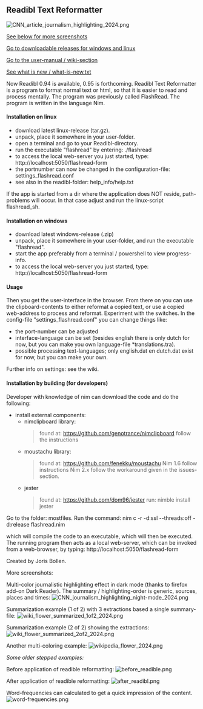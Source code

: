 ## Readibl Text Reformatter

![CNN_article_journalism_highlighting_2024.png](screenshots/CNN_article_journalism_highlighting_2024.png)

[See below for more screenshots](#more-screenshots)

[Go to downloadable releases for windows and linux](https://github.com/some-avail/readibl/releases "Downloads for Readible")

[Go to the user-manual / wiki-section](https://github.com/some-avail/readibl/wiki)

[See what is new / what-is-new.txt](mostfiles/what-is-new.txt)


Now Readibl 0.94 is available, 0.95 is forthcoming.
Readibl Text Reformatter is a program to format normal text or html, so that it is easier to read and process mentally. The program was previously called FlashRead.
The program is written in the language Nim.



#### Installation on linux
- download latest linux-release (tar.gz).
- unpack, place it somewhere in your user-folder.
- open a terminal and go to your Readibl-directory.
- run the executable "flashread" by entering: ./flashread
- to access the local web-server you just started, type: 
	http://localhost:5050/flashread-form
- the portnumber can now be changed in the configuration-file: settings_flashread.conf
- see also in the readibl-folder: help_info/help.txt

If the app is started from a dir where the application does NOT reside, path-problems will occur. In that case  adjust and run the linux-script flashread_sh. 


#### Installation on windows
- download latest windows-release (.zip)
- unpack, place it somewhere in your user-folder, and run the executable "flashread".
- start the app preferably from a terminal / powershell to view progress-info.
- to access the local web-server you just started, type: 
	http://localhost:5050/flashread-form


#### Usage
Then you get the user-interface in the browser. From there on you can use the clipboard-contents to either reformat a copied text, or use a copied web-address to process and reformat. Experiment with the switches.
In the config-file "settings_flashread.conf" you can change things like:
- the port-number can be adjusted
- interface-language can be set (besides english there is only dutch for now, but you can make you own language-file *translations.tra).
- possible processing text-languages; only english.dat en dutch.dat exist for now, but you can make your own.

Further info on settings: see the wiki.


#### Installation by building (for developers)
Developer with knowledge of nim can download the code and do the following:
- install external components:
	- nimclipboard library:
		> found at: https://github.com/genotrance/nimclipboard
		> follow the instructions
	- moustachu library:
		> found at: https://github.com/fenekku/moustachu
		> Nim 1.6 follow instructions
		> Nim 2.x follow the workaround given in the issues-section.
	- jester
		> found at: https://github.com/dom96/jester
		> run: nimble install jester


Go to the folder: mostfiles.
Run the command:
nim c -r -d:ssl --threads:off -d:release flashread.nim

which will compile the code to an executable, which will then be executed. The running program then acts as a local  web-server, which can be invoked from a web-browser, by typing:
http://localhost:5050/flashread-form

Created by Joris Bollen.


<a name="more-screenshots">More screenshots:</a>

Multi-color journalistic highlighting effect in dark mode (thanks to firefox add-on Dark Reader).
The summary / highlighting-order is generic, sources, places and times:
![CNN_journalism_highlighting_night-mode_2024.png](screenshots/CNN_journalism_highlighting_night-mode_2024.png)

Summarization example (1 of 2) with 3 extractions based a single summary-file:
![wiki_flower_summarized_1of2_2024.png](screenshots/wiki_flower_summarized_1of2_2024.png)

Summarization example (2 of 2) showing the extractions:
![wiki_flower_summarized_2of2_2024.png](screenshots/wiki_flower_summarized_2of2_2024.png)

Another multi-coloring example:
![wikipedia_flower_2024.png](screenshots/wikipedia_flower_2024.png)

*Some older stepped examples:*

Before application of readible reformatting:
![before_readible.png](screenshots/before_readible.png)

After application of readible reformatting:
![after_readibl.png](screenshots/after_readibl.png)

Word-frequencies can calculated to get a quick impression of the content.
![word-frequencies.png](screenshots/word-frequencies.png)



